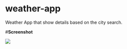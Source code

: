 # weather-app
Weather App that show details based on the city search.

#<b>Screenshot</b>

<img src="https://github.com/ahmd-shajmeer/weather-app/assets/138430951/50e38972-4fd9-49ef-b5b4-1ed49ea83a36" >
